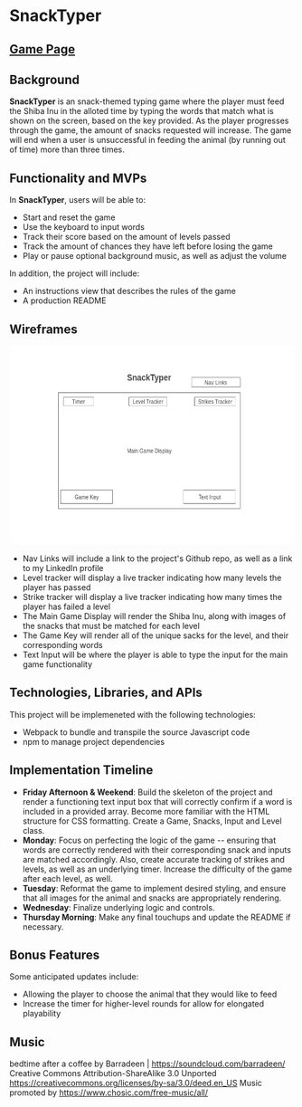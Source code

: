 # SnackTyper

## <a href="https://stella-kang.github.io/Javascript-Project/">Game Page</a>

## Background
**SnackTyper** is an snack-themed typing game where the player must feed the Shiba Inu in the alloted time by typing the words that match what is shown on the screen, based on the key provided. As the player progresses through the game, the amount of snacks requested will increase. The game will end when a user is unsuccessful in feeding the animal (by running out of time) more than three times.

## Functionality and MVPs
In **SnackTyper**, users will be able to:
- Start and reset the game
- Use the keyboard to input words
- Track their score based on the amount of levels passed
- Track the amount of chances they have left before losing the game
- Play or pause optional background music, as well as adjust the volume

In addition, the project will include:
- An instructions view that describes the rules of the game
- A production README

## Wireframes
<p align="center">
    <img height="350px" src="dist/assets/wireframe.png"></img>
</p>

- Nav Links will include a link to the project's Github repo, as well as a link to my LinkedIn profile
- Level tracker will display a live tracker indicating how many levels the player has passed
- Strike tracker will display a live tracker indicating how many times the player has failed a level
- The Main Game Display will render the Shiba Inu, along with images of the snacks that must be matched for each level
- The Game Key will render all of the unique sacks for the level, and their corresponding words
- Text Input will be where the player is able to type the input for the main game functionality

## Technologies, Libraries, and APIs
This project will be implemeneted with the following technologies:
- Webpack to bundle and transpile the source Javascript code
- npm to manage project dependencies

## Implementation Timeline
- **Friday Afternoon & Weekend**: Build the skeleton of the project and render a functioning text input box that will correctly confirm if a word is included in a provided array. Become more familiar with the HTML structure for CSS formatting. Create a Game, Snacks, Input and Level class.
- **Monday**: Focus on perfecting the logic of the game -- ensuring that words are correctly rendered with their corresponding snack and inputs are matched accordingly. Also, create accurate tracking of strikes and levels, as well as an underlying timer. Increase the difficulty of the game after each level, as well.
- **Tuesday**: Reformat the game to implement desired styling, and ensure that all images for the animal and snacks are appropriately rendering.
- **Wednesday**: Finalize underlying logic and controls.
- **Thursday Morning**: Make any final touchups and update the README if necessary.

## Bonus Features
Some anticipated updates include:
- Allowing the player to choose the animal that they would like to feed
- Increase the timer for higher-level rounds for allow for elongated playability

## Music
bedtime after a coffee by Barradeen | https://soundcloud.com/barradeen/
Creative Commons Attribution-ShareAlike 3.0 Unported
https://creativecommons.org/licenses/by-sa/3.0/deed.en_US
Music promoted by https://www.chosic.com/free-music/all/